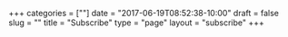 +++
categories = [""]
date = "2017-06-19T08:52:38-10:00"
draft = false
slug = ""
title = "Subscribe"
type = "page"
layout = "subscribe"
+++
